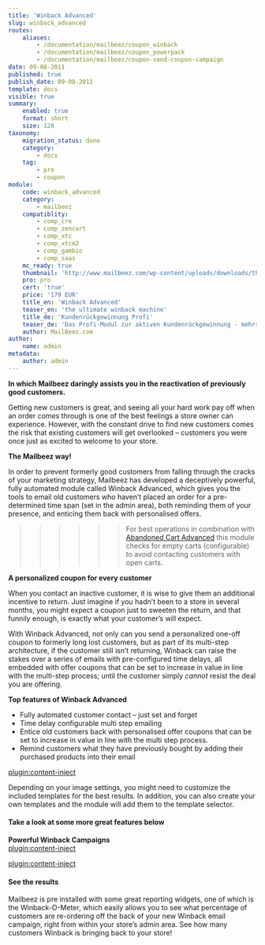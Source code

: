 ```yaml
---
title: 'Winback Advanced'
slug: winback_advanced
routes:
    aliases:
        - /documentation/mailbeez/coupon_winback
        - /documentation/mailbeez/coupon_powerpack
        - /documentation/mailbeez/coupon-send-coupon-campaign
date: 09-08-2011
published: true
publish_date: 09-08-2011
template: docs
visible: true
summary:
    enabled: true
    format: short
    size: 128
taxonomy:
    migration_status: done
    category:
        - docs
    tag:
        - pro
        - coupon
module:
    code: winback_advanced
    category:
        - mailbeez
    compatiblity:
        - comp_cre
        - comp_zencart
        - comp_xtc
        - comp_xtcm2
        - comp_gambio
        - comp_saas
    mc_ready: true        
    thumbnail: 'http://www.mailbeez.com/wp-content/uploads/downloads/thumbnails/2011/09/icon_32.png'
    pro: pro
    cert: 'true'
    price: '179 EUR'
    title_en: 'Winback Advanced'
    teaser_en: 'the ultimate winback machine'
    title_de: 'Kundenrückgewinnung Profi'
    teaser_de: 'Das Profi-Modul zur aktiven Kundenrückgewinnung - mehrstufig mit Gutscheinen'
    author: MailBeez.com
author:
    name: admin
metadata:
    author: admin
---
```


**In which Mailbeez daringly assists you in the reactivation of previously good customers.**

Getting new customers is great, and seeing all your hard work pay off when an order comes through is one of the best feelings a store owner can experience. However, with the constant drive to find new customers comes the risk that existing customers will get overlooked – customers you were once just as excited to welcome to your store.

**The Mailbeez way!**

In order to prevent formerly good customers from falling through the cracks of your marketing strategy, Mailbeez has developed a deceptively powerful, fully automated module called Winback Advanced, which gives you the tools to email old customers who haven’t placed an order for a pre-determined time span (set in the admin area), both reminding them of your presence, and enticing them back with personalised offers.

>>>>>>For best operations in combination with [Abandoned Cart Advanced](/documentation/mailbeez/abandoned_cart_advanced) this module checks for empty carts (configurable) to avoid contacting customers with open carts.


**A personalized coupon for every customer**

When you contact an inactive customer, it is wise to give them an additional incentive to return. Just imagine if you hadn’t been to a store in several months, you might expect a coupon just to sweeten the return, and that funnily enough, is exactly what your customer’s will expect.

With Winback Advanced, not only can you send a personalized one-off coupon to formerly long lost customers, but as part of its multi-step architecture, if the customer still isn’t returning, Winback can raise the stakes over a series of emails with pre-configured time delays, all embedded with offer coupons that can be set to increase in value in line with the multi-step process; until the customer simply *cannot* resist the deal you are offering.

**Top features of Winback Advanced**

- Fully automated customer contact – just set and forget
- Time delay configurable multi step emailing
- Entice old customers back with personalised offer coupons that can be set to increase in value in line with the multi step process.
- Remind customers what they have previously bought by adding their purchased products into their email

[plugin:content-inject](/content_blocks/pro_responsive_template)

Depending on your image settings, you might need to customize the included templates for the best results. In addition, you can also create your own templates and the module will add them to the template selector.

#### Take a look at some more great features below

**Powerful Winback Campaigns**  
[plugin:content-inject](/content_blocks/pro_coupon)

[plugin:content-inject](/content_blocks/pro_common_advantage)


#### See the results

Mailbeez is pre installed with some great reporting widgets, one of which is the Winback-O-Meter, which easily allows you to see what percentage of customers are re-ordering off the back of your new Winback email campaign, right from within your store’s admin area. See how many customers Winback is bringing back to your store!